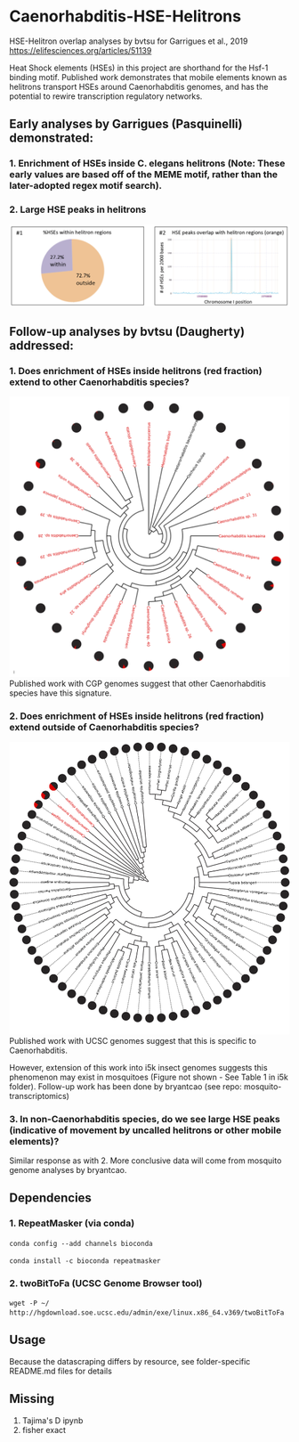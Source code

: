 # Caenorhabditis-HSE-Helitrons
HSE-Helitron overlap analyses by bvtsu for Garrigues et al., 2019
https://elifesciences.org/articles/51139

Heat Shock elements (HSEs) in this project are shorthand for the Hsf-1 binding motif.
Published work demonstrates that mobile elements known as helitrons transport HSEs around Caenorhabditis genomes, and has the potential to rewire transcription regulatory networks.

## Early analyses by Garrigues (Pasquinelli) demonstrated: 
### 1. Enrichment of HSEs inside C. elegans helitrons (Note: These early values are based off of the MEME motif, rather than the later-adopted regex motif search).
### 2. Large HSE peaks in helitrons

![HSE-Helitrons-in-C_elegans-genome](C_elegans_HSE_Helitron_peaks.png)

## Follow-up analyses by bvtsu (Daugherty) addressed:
### 1. Does enrichment of HSEs inside helitrons (red fraction) extend to other Caenorhabditis species?

![HSE-Helitrons-in-CGP-genomes](CGP_black_red.png)
Published work with CGP genomes suggest that other Caenorhabditis species have this signature.

### 2. Does enrichment of HSEs inside helitrons (red fraction) extend outside of Caenorhabditis species?

![HSE-Helitrons-in-UCSC-genomes](ucsc_black_red.png)
Published work with UCSC genomes suggest that this is specific to Caenorhabditis.

However, extension of this work into i5k insect genomes suggests this phenomenon may exist in mosquitoes (Figure not shown - See Table 1 in i5k folder). Follow-up work has been done by bryantcao (see repo: mosquito-transcriptomics)

### 3. In non-Caenorhabditis species, do we see large HSE peaks (indicative of movement by uncalled helitrons or other mobile elements)?

Similar response as with 2. More conclusive data will come from mosquito genome analyses by bryantcao.

## Dependencies
### 1. RepeatMasker (via conda)
```conda config --add channels bioconda```

```conda install -c bioconda repeatmasker```
### 2. twoBitToFa (UCSC Genome Browser tool)
```wget -P ~/ http://hgdownload.soe.ucsc.edu/admin/exe/linux.x86_64.v369/twoBitToFa```
## Usage
Because the datascraping differs by resource, see folder-specific README.md files for details

## Missing
1. Tajima's D ipynb
2. fisher exact
